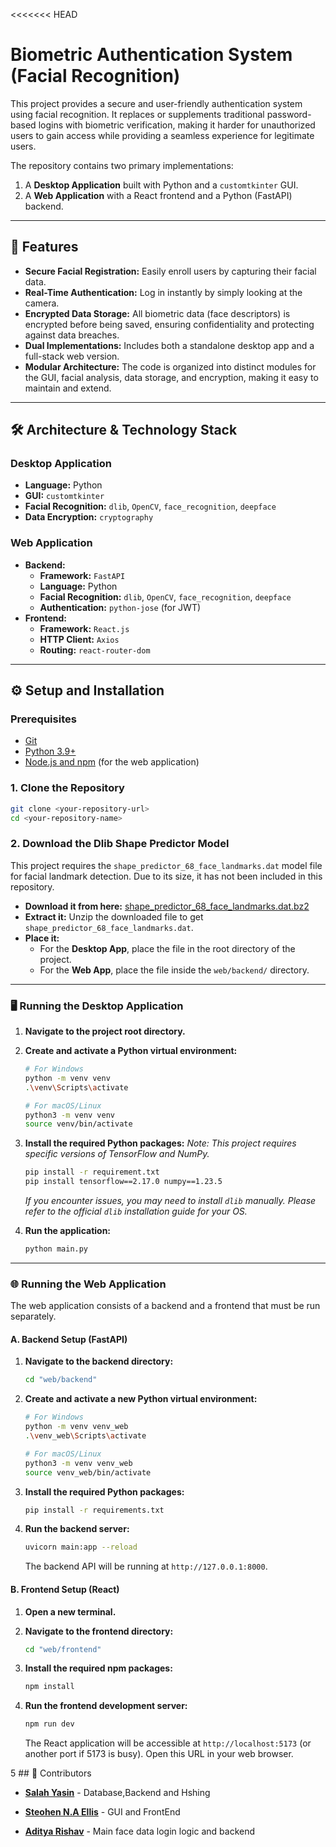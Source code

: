 <<<<<<< HEAD
# Biometric Authentication System (Facial Recognition)

This project provides a secure and user-friendly authentication system using facial recognition. It replaces or supplements traditional password-based logins with biometric verification, making it harder for unauthorized users to gain access while providing a seamless experience for legitimate users.

The repository contains two primary implementations:
1.  A **Desktop Application** built with Python and a `customtkinter` GUI.
2.  A **Web Application** with a React frontend and a Python (FastAPI) backend.

---

## 🌟 Features

- **Secure Facial Registration:** Easily enroll users by capturing their facial data.
- **Real-Time Authentication:** Log in instantly by simply looking at the camera.
- **Encrypted Data Storage:** All biometric data (face descriptors) is encrypted before being saved, ensuring confidentiality and protecting against data breaches.
- **Dual Implementations:** Includes both a standalone desktop app and a full-stack web version.
- **Modular Architecture:** The code is organized into distinct modules for the GUI, facial analysis, data storage, and encryption, making it easy to maintain and extend.

---

## 🛠️ Architecture & Technology Stack

### Desktop Application
- **Language:** Python
- **GUI:** `customtkinter`
- **Facial Recognition:** `dlib`, `OpenCV`, `face_recognition`, `deepface`
- **Data Encryption:** `cryptography`

### Web Application
- **Backend:**
  - **Framework:** `FastAPI`
  - **Language:** Python
  - **Facial Recognition:** `dlib`, `OpenCV`, `face_recognition`, `deepface`
  - **Authentication:** `python-jose` (for JWT)
- **Frontend:**
  - **Framework:** `React.js`
  - **HTTP Client:** `Axios`
  - **Routing:** `react-router-dom`

---

## ⚙️ Setup and Installation

### Prerequisites

- [Git](https://git-scm.com/downloads)
- [Python 3.9+](https://www.python.org/downloads/)
- [Node.js and npm](https://nodejs.org/en/download/) (for the web application)

### 1. Clone the Repository

```bash
git clone <your-repository-url>
cd <your-repository-name>
```

### 2. Download the Dlib Shape Predictor Model

This project requires the `shape_predictor_68_face_landmarks.dat` model file for facial landmark detection. Due to its size, it has not been included in this repository.

- **Download it from here:** [shape_predictor_68_face_landmarks.dat.bz2](http://dlib.net/files/shape_predictor_68_face_landmarks.dat.bz2)
- **Extract it:** Unzip the downloaded file to get `shape_predictor_68_face_landmarks.dat`.
- **Place it:**
    - For the **Desktop App**, place the file in the root directory of the project.
    - For the **Web App**, place the file inside the `web/backend/` directory.

---

### 🖥️ Running the Desktop Application

1.  **Navigate to the project root directory.**

2.  **Create and activate a Python virtual environment:**
    ```bash
    # For Windows
    python -m venv venv
    .\venv\Scripts\activate

    # For macOS/Linux
    python3 -m venv venv
    source venv/bin/activate
    ```

3.  **Install the required Python packages:**
    *Note: This project requires specific versions of TensorFlow and NumPy.*
    ```bash
    pip install -r requirement.txt
    pip install tensorflow==2.17.0 numpy==1.23.5
    ```
    *If you encounter issues, you may need to install `dlib` manually. Please refer to the official `dlib` installation guide for your OS.*

4.  **Run the application:**
    ```bash
    python main.py
    ```

---

### 🌐 Running the Web Application

The web application consists of a backend and a frontend that must be run separately.

#### A. Backend Setup (FastAPI)

1.  **Navigate to the backend directory:**
    ```bash
    cd "web/backend"
    ```

2.  **Create and activate a new Python virtual environment:**
    ```bash
    # For Windows
    python -m venv venv_web
    .\venv_web\Scripts\activate

    # For macOS/Linux
    python3 -m venv venv_web
    source venv_web/bin/activate
    ```

3.  **Install the required Python packages:**
    ```bash
    pip install -r requirements.txt
    ```

4.  **Run the backend server:**
    ```bash
    uvicorn main:app --reload
    ```
    The backend API will be running at `http://127.0.0.1:8000`.

#### B. Frontend Setup (React)

1.  **Open a new terminal.**

2.  **Navigate to the frontend directory:**
    ```bash
    cd "web/frontend"
    ```

3.  **Install the required npm packages:**
    ```bash
    npm install
    ```

4.  **Run the frontend development server:**
    ```bash
    npm run dev
    ```
    The React application will be accessible at `http://localhost:5173` (or another port if 5173 is busy). Open this URL in your web browser.

5  ## 🤝 Contributors
   
   - **[Salah Yasin](https://github.com/salah47)** - Database,Backend and Hshing 
     
   - **[Steohen N.A Ellis](https://github.com/)** - GUI and FrontEnd
    
   - **[Aditya Rishav](https://github.com/adityarishav)** - Main face data login logic and backend

